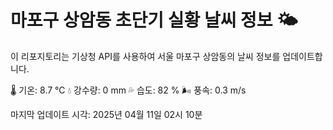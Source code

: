 
# 마포구 상암동 초단기 실황 날씨 정보 🌤️

이 리포지토리는 기상청 API를 사용하여 서울 마포구 상암동의 날씨 정보를 업데이트합니다. 

🌡️ 기온: 8.7 ℃
💧 강수량: 0 mm
💦 습도: 82 %
🌬️ 풍속: 0.3 m/s

마지막 업데이트 시각: 2025년 04월 11일 02시 10분    
